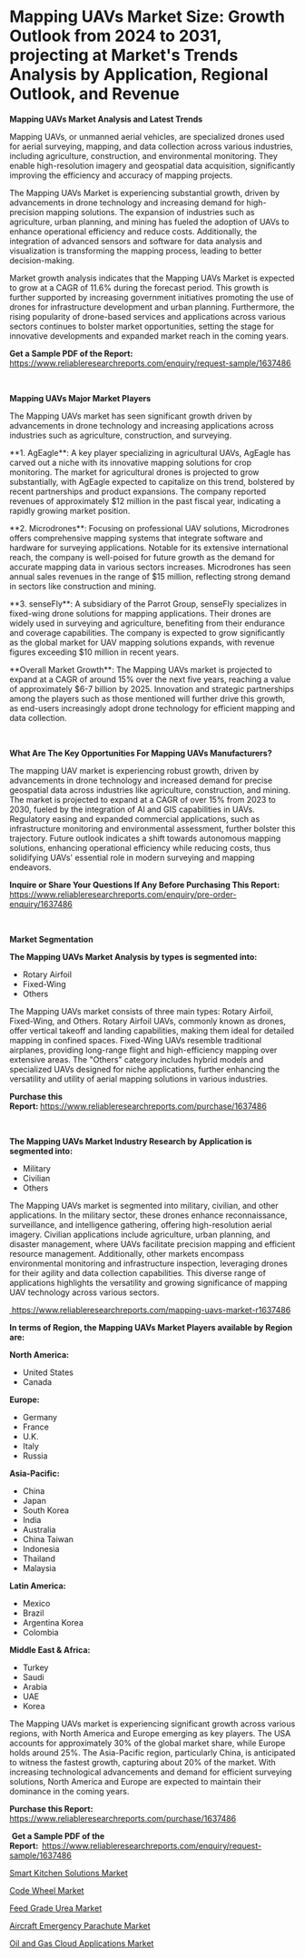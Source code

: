<p><h1>Mapping UAVs Market Size: Growth Outlook from 2024 to 2031, projecting at Market's Trends Analysis by Application, Regional Outlook, and Revenue</h1></p><p><strong>Mapping UAVs Market Analysis and Latest Trends</strong></p>
<p><p>Mapping UAVs, or unmanned aerial vehicles, are specialized drones used for aerial surveying, mapping, and data collection across various industries, including agriculture, construction, and environmental monitoring. They enable high-resolution imagery and geospatial data acquisition, significantly improving the efficiency and accuracy of mapping projects.</p><p>The Mapping UAVs Market is experiencing substantial growth, driven by advancements in drone technology and increasing demand for high-precision mapping solutions. The expansion of industries such as agriculture, urban planning, and mining has fueled the adoption of UAVs to enhance operational efficiency and reduce costs. Additionally, the integration of advanced sensors and software for data analysis and visualization is transforming the mapping process, leading to better decision-making.</p><p>Market growth analysis indicates that the Mapping UAVs Market is expected to grow at a CAGR of 11.6% during the forecast period. This growth is further supported by increasing government initiatives promoting the use of drones for infrastructure development and urban planning. Furthermore, the rising popularity of drone-based services and applications across various sectors continues to bolster market opportunities, setting the stage for innovative developments and expanded market reach in the coming years.</p></p>
<p><strong>Get a Sample PDF of the Report:&nbsp;</strong> <a href="https://www.reliableresearchreports.com/enquiry/request-sample/1637486">https://www.reliableresearchreports.com/enquiry/request-sample/1637486</a></p>
<p>&nbsp;</p>
<p><strong>Mapping UAVs Major Market Players</strong></p>
<p><p>The Mapping UAVs market has seen significant growth driven by advancements in drone technology and increasing applications across industries such as agriculture, construction, and surveying. </p><p>**1. AgEagle**: A key player specializing in agricultural UAVs, AgEagle has carved out a niche with its innovative mapping solutions for crop monitoring. The market for agricultural drones is projected to grow substantially, with AgEagle expected to capitalize on this trend, bolstered by recent partnerships and product expansions. The company reported revenues of approximately $12 million in the past fiscal year, indicating a rapidly growing market position.</p><p>**2. Microdrones**: Focusing on professional UAV solutions, Microdrones offers comprehensive mapping systems that integrate software and hardware for surveying applications. Notable for its extensive international reach, the company is well-poised for future growth as the demand for accurate mapping data in various sectors increases. Microdrones has seen annual sales revenues in the range of $15 million, reflecting strong demand in sectors like construction and mining.</p><p>**3. senseFly**: A subsidiary of the Parrot Group, senseFly specializes in fixed-wing drone solutions for mapping applications. Their drones are widely used in surveying and agriculture, benefiting from their endurance and coverage capabilities. The company is expected to grow significantly as the global market for UAV mapping solutions expands, with revenue figures exceeding $10 million in recent years.</p><p>**Overall Market Growth**: The Mapping UAVs market is projected to expand at a CAGR of around 15% over the next five years, reaching a value of approximately $6-7 billion by 2025. Innovation and strategic partnerships among the players such as those mentioned will further drive this growth, as end-users increasingly adopt drone technology for efficient mapping and data collection.</p></p>
<p>&nbsp;</p>
<p><strong>What Are The Key Opportunities For Mapping UAVs Manufacturers?</strong></p>
<p><p>The mapping UAV market is experiencing robust growth, driven by advancements in drone technology and increased demand for precise geospatial data across industries like agriculture, construction, and mining. The market is projected to expand at a CAGR of over 15% from 2023 to 2030, fueled by the integration of AI and GIS capabilities in UAVs. Regulatory easing and expanded commercial applications, such as infrastructure monitoring and environmental assessment, further bolster this trajectory. Future outlook indicates a shift towards autonomous mapping solutions, enhancing operational efficiency while reducing costs, thus solidifying UAVs' essential role in modern surveying and mapping endeavors.</p></p>
<p><strong>Inquire or Share Your Questions If Any Before Purchasing This Report:</strong> <a href="https://www.reliableresearchreports.com/enquiry/pre-order-enquiry/1637486">https://www.reliableresearchreports.com/enquiry/pre-order-enquiry/1637486</a></p>
<p>&nbsp;</p>
<p><strong>Market Segmentation</strong></p>
<p><strong>The Mapping UAVs Market Analysis by types is segmented into:</strong></p>
<p><ul><li>Rotary Airfoil</li><li>Fixed-Wing</li><li>Others</li></ul></p>
<p><p>The Mapping UAVs market consists of three main types: Rotary Airfoil, Fixed-Wing, and Others. Rotary Airfoil UAVs, commonly known as drones, offer vertical takeoff and landing capabilities, making them ideal for detailed mapping in confined spaces. Fixed-Wing UAVs resemble traditional airplanes, providing long-range flight and high-efficiency mapping over extensive areas. The "Others" category includes hybrid models and specialized UAVs designed for niche applications, further enhancing the versatility and utility of aerial mapping solutions in various industries.</p></p>
<p><strong>Purchase this Report:&nbsp;</strong><a href="https://www.reliableresearchreports.com/purchase/1637486">https://www.reliableresearchreports.com/purchase/1637486</a></p>
<p>&nbsp;</p>
<p><strong>The Mapping UAVs Market Industry Research by Application is segmented into:</strong></p>
<p><ul><li>Military</li><li>Civilian</li><li>Others</li></ul></p>
<p><p>The Mapping UAVs market is segmented into military, civilian, and other applications. In the military sector, these drones enhance reconnaissance, surveillance, and intelligence gathering, offering high-resolution aerial imagery. Civilian applications include agriculture, urban planning, and disaster management, where UAVs facilitate precision mapping and efficient resource management. Additionally, other markets encompass environmental monitoring and infrastructure inspection, leveraging drones for their agility and data collection capabilities. This diverse range of applications highlights the versatility and growing significance of mapping UAV technology across various sectors.</p></p>
<p><a href="https://www.reliableresearchreports.com/mapping-uavs-market-r1637486">&nbsp;https://www.reliableresearchreports.com/mapping-uavs-market-r1637486</a></p>
<p><strong>In terms of Region, the Mapping UAVs Market Players available by Region are:</strong></p>
<p>
    <p> <strong> North America: </strong>
        <ul>
            <li>United States</li>
            <li>Canada</li>
        </ul>
        </p> 
    <p> <strong> Europe: </strong>
        <ul>
            <li>Germany</li>
            <li>France</li>
            <li>U.K.</li>
            <li>Italy</li>
            <li>Russia</li>
        </ul>
        </p> 
    <p> <strong> Asia-Pacific: </strong>
        <ul>
            <li>China</li>
            <li>Japan</li>
            <li>South Korea</li>
            <li>India</li>
            <li>Australia</li>
            <li>China Taiwan</li>
            <li>Indonesia</li>
            <li>Thailand</li>
            <li>Malaysia</li>
        </ul>
        </p> 
    <p> <strong> Latin America: </strong>
        <ul>
            <li>Mexico</li>
            <li>Brazil</li>
            <li>Argentina Korea</li>
            <li>Colombia</li>
        </ul>
        </p> 
    <p> <strong> Middle East & Africa: </strong>
        <ul>
            <li>Turkey</li>
            <li>Saudi</li>
            <li>Arabia</li>
            <li>UAE</li>
            <li>Korea</li>
        </ul>
    </p>
    </p>
<p><p>The Mapping UAVs market is experiencing significant growth across various regions, with North America and Europe emerging as key players. The USA accounts for approximately 30% of the global market share, while Europe holds around 25%. The Asia-Pacific region, particularly China, is anticipated to witness the fastest growth, capturing about 20% of the market. With increasing technological advancements and demand for efficient surveying solutions, North America and Europe are expected to maintain their dominance in the coming years.</p></p>
<p><strong>Purchase this Report: </strong><a href="https://www.reliableresearchreports.com/purchase/1637486">https://www.reliableresearchreports.com/purchase/1637486</a></p>
<p>&nbsp;<strong>Get a Sample PDF of the Report:&nbsp;&nbsp;</strong><a href="https://www.reliableresearchreports.com/enquiry/request-sample/1637486">https://www.reliableresearchreports.com/enquiry/request-sample/1637486</a></p>
<p><strong></strong></p>
<p><p><a href="https://issuu.com/reportprime-2/docs/smart-kitchen-solutions-market-size_df0992e2c02249">Smart Kitchen Solutions Market</a></p><p><a href="https://medium.com/@berryguann/market-insights-global-code-wheel-market-forecast-and-innovation-trends-2024-2031-de958acd641d">Code Wheel Market</a></p><p><a href="https://medium.com/@berryguann/feed-grade-urea-market-size-growth-trends-and-industry-analysis-by-type-by-application-and-857e4e4d30fa?postPublishedType=repub">Feed Grade Urea Market</a></p><p><a href="https://github.com/dringals/Market-Research-Report-List-6/blob/main/aircraft-emergency-parachute-market.md">Aircraft Emergency Parachute Market</a></p><p><a href="https://www.linkedin.com/pulse/global-oil-gas-cloud-applications-industry-research-report-roktc?trackingId=FEKNpMmEQA6CoRCOwDf7lA%3D%3D">Oil and Gas Cloud Applications Market</a></p></p>